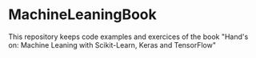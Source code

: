 # MachineLeaningBook
This repository keeps code examples and exercices of the book "Hand's on: Machine Leaning with Scikit-Learn, Keras and TensorFlow"
